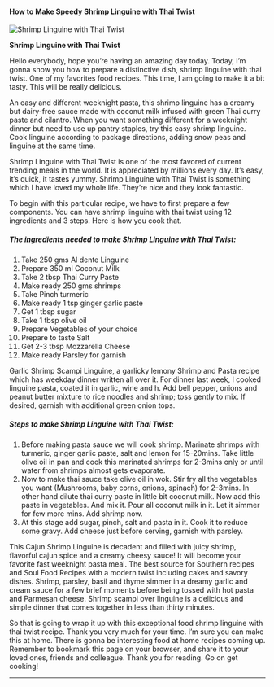             

#### How to Make Speedy Shrimp Linguine with Thai Twist

![Shrimp Linguine with Thai Twist](https://img-global.cpcdn.com/recipes/39413523f8459810/751x532cq70/shrimp-linguine-with-thai-twist-recipe-main-photo.jpg)

**Shrimp Linguine with Thai Twist**

Hello everybody, hope you’re having an amazing day today. Today, I’m gonna show you how to prepare a distinctive dish, shrimp linguine with thai twist. One of my favorites food recipes. This time, I am going to make it a bit tasty. This will be really delicious.

An easy and different weeknight pasta, this shrimp linguine has a creamy but dairy-free sauce made with coconut milk infused with green Thai curry paste and cilantro. When you want something different for a weeknight dinner but need to use up pantry staples, try this easy shrimp linguine. Cook linguine according to package directions, adding snow peas and linguine at the same time.

Shrimp Linguine with Thai Twist is one of the most favored of current trending meals in the world. It is appreciated by millions every day. It’s easy, it’s quick, it tastes yummy. Shrimp Linguine with Thai Twist is something which I have loved my whole life. They’re nice and they look fantastic.

To begin with this particular recipe, we have to first prepare a few components. You can have shrimp linguine with thai twist using 12 ingredients and 3 steps. Here is how you cook that.

##### The ingredients needed to make Shrimp Linguine with Thai Twist:

1.  Take 250 gms Al dente Linguine
2.  Prepare 350 ml Coconut Milk
3.  Take 2 tbsp Thai Curry Paste
4.  Make ready 250 gms shrimps
5.  Take Pinch turmeric
6.  Make ready 1 tsp ginger garlic paste
7.  Get 1 tbsp sugar
8.  Take 1 tbsp olive oil
9.  Prepare Vegetables of your choice
10.  Prepare to taste Salt
11.  Get 2-3 tbsp Mozzarella Cheese
12.  Make ready Parsley for garnish

Garlic Shrimp Scampi Linguine, a garlicky lemony Shrimp and Pasta recipe which has weekday dinner written all over it. For dinner last week, I cooked linguine pasta, coated it in garlic, wine and h. Add bell pepper, onions and peanut butter mixture to rice noodles and shrimp; toss gently to mix. If desired, garnish with additional green onion tops.

##### Steps to make Shrimp Linguine with Thai Twist:

1.  Before making pasta sauce we will cook shrimp. Marinate shrimps with turmeric, ginger garlic paste, salt and lemon for 15-20mins. Take little olive oil in pan and cook this marinated shrimps for 2-3mins only or until water from shrimps almost gets evaporate.
2.  Now to make thai sauce take olive oil in wok. Stir fry all the vegetables you want (Mushrooms, baby corns, onions, spinach) for 2-3mins. In other hand dilute thai curry paste in little bit coconut milk. Now add this paste in vegetables. And mix it. Pour all coconut milk in it. Let it simmer for few more mins. Add shrimp now.
3.  At this stage add sugar, pinch, salt and pasta in it. Cook it to reduce some gravy. Add cheese just before serving, garnish with parsley.

This Cajun Shrimp Linguine is decadent and filled with juicy shrimp, flavorful cajun spice and a creamy cheesy sauce! It will become your favorite fast weeknight pasta meal. The best source for Southern recipes and Soul Food Recipes with a modern twist including cakes and savory dishes. Shrimp, parsley, basil and thyme simmer in a dreamy garlic and cream sauce for a few brief moments before being tossed with hot pasta and Parmesan cheese. Shrimp scampi over linguine is a delicious and simple dinner that comes together in less than thirty minutes.

So that is going to wrap it up with this exceptional food shrimp linguine with thai twist recipe. Thank you very much for your time. I’m sure you can make this at home. There is gonna be interesting food at home recipes coming up. Remember to bookmark this page on your browser, and share it to your loved ones, friends and colleague. Thank you for reading. Go on get cooking!

* * *